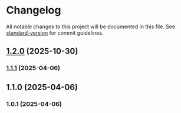 # Changelog

All notable changes to this project will be documented in this file. See [standard-version](https://github.com/conventional-changelog/standard-version) for commit guidelines.

## [1.2.0](https://github.com/Ox1dev/screeps-learn-JS/compare/v1.1.1...v1.2.0) (2025-10-30)

### [1.1.1](https://github.com/Ox1dev/screeps-learn-JS/compare/v1.1.0...v1.1.1) (2025-04-06)

## 1.1.0 (2025-04-06)

### 1.0.1 (2025-04-06)
